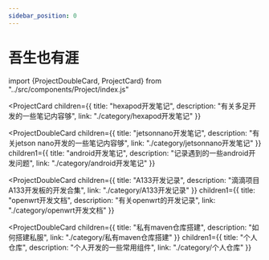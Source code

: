 ```yaml
---
sidebar_position: 0
---
```


# 吾生也有涯

<!-- ![](https://kepu.ustc.edu.cn/_upload/article/images/7e/5a/c91b2adc42dd95813403f79bc5b7/f8326d6e-1185-40ff-828c-96ec8f6dbf14.png) -->

<!-- ```jsx
import {ProjectCard} from "../src/components/Project/index.js"

<ProjectCard link="./openwrt-doc/deploy_uboot">测试</ProjectCard>
```
-->
import {ProjectDoubleCard, ProjectCard} from "../src/components/Project/index.js"

<ProjectCard
     children={{
        title: "hexapod开发笔记",
        description: "有关多足开发的一些笔记内容够",
        link: "./category/hexapod开发笔记"
    }}
></ProjectCard>

<ProjectDoubleCard
    children={{
        title: "jetsonnano开发笔记",
        description: "有关jetson nano开发的一些笔记内容够",
        link: "./category/jetsonnano开发笔记"
    }}
    children1={{
        title: "android开发笔记",
        description: "记录遇到的一些android开发问题",
        link: "./category/android开发笔记"
    }}
></ProjectDoubleCard>
<ProjectDoubleCard
    children={{
        title: "A133开发记录",
        description: "滴滴项目A133开发板的开发合集",
        link: "./category/A133开发记录"
    }}
    children1={{
        title: "openwrt开发文档",
        description: "有关openwrt的开发记录",
        link: "./category/openwrt开发文档"
    }}
></ProjectDoubleCard>

<ProjectDoubleCard
    children={{
        title: "私有maven仓库搭建",
        description: "如何搭建私服",
        link: "./category/私有maven仓库搭建"
    }}
    children1={{
        title: "个人仓库",
        description: "个人开发的一些常用组件",
        link: "./category/个人仓库"
    }}
></ProjectDoubleCard>

<!-- 庄子曰：吾生也有涯，而知也无涯。以有涯随无涯，殆已！已而为知者，殆而已矣！为善无近名，为恶无近刑，缘督以为经，可以保身，可以全生，可以养亲，可以尽年。

子夏曰：日知其所亡，月无忘其所能，可谓好学也已矣。

子曰：学而时习之，不亦乐乎

老子曰：合抱之木，生于毫末；九层之台，起于累土；千里之行，始于足下 -->